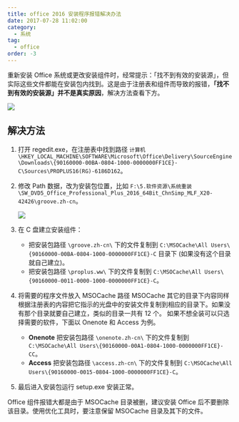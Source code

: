 ```yaml
---
title: office 2016 安装程序报错解决办法
date: 2017-07-28 11:02:00
category:
  - 系统
tag:
  - office
order: -3
---
```


重新安装 Office 系统或更改安装组件时，经常提示：「找不到有效的安装源」，但实际这些文件都能在安装包内找到。这是由于注册表和组件而导致的报错，**「找不到有效的安装源」并不是真实原因**，解决方法查看下方。

![](https://pic3.zhimg.com/v2-85bd2a49a47ee6d0c8eade7b3c249516_r.jpg)

## 解决方法

1. 打开 regedit.exe，在注册表中找到路径 `计算机\HKEY_LOCAL_MACHINE\SOFTWARE\Microsoft\Office\Delivery\SourceEngine\Downloads\{90160000-00BA-0804-1000-0000000FF1CE}-C\Sources\PROPLUS16(RG)-6186D162`。

2. 修改 Path 数据，改为安装包位置，比如 `F:\5.软件资源\系统重装\SW_DVD5_Office_Professional_Plus_2016_64Bit_ChnSimp_MLF_X20-42426\groove.zh-cn`。

   ![](https://pic3.zhimg.com/v2-650ede86dd191a8f0a1cd6e9b815377a_r.jpg)

3. 在 C 盘建立安装组件：

   - 把安装包路径 `\groove.zh-cn\` 下的文件复制到 `C:\MSOCache\All Users\{90160000-00BA-0804-1000-0000000FF1CE}-C` 目录下 (如果没有这个目录就自己建立)。
   - 把安装包路径 `\proplus.ww\` 下的文件复制到 `C:\MSOCache\All Users\{90160000-0011-0000-1000-0000000FF1CE}-C`。

4. 将需要的程序文件放入 MSOCache 路径
   MSOCache 其它的目录下内容同样根据注册表的内容把它指示的光盘中的安装文件复制到相应的目录下。如果没有那个目录就要自己建立，类似的目录一共有 12 个。
   如果不想全装可以只选择需要的软件，下面以 Onenote 和 Access 为例。

   - **Onenote** 把安装包路径 `\onenote.zh-cn\` 下的文件复制到 `C:\MSOCache\All Users\{90160000-00A1-0804-1000-0000000FF1CE}-CC`。
   - **Access** 把安装包路径 `\access.zh-cn\` 下的文件复制到 `C:\MSOCache\All Users\{90160000-0015-0804-1000-0000000FF1CE}-C`。

5. 最后进入安装包运行 setup.exe 安装正常。

Office 组件报错大都是由于 MSOCache 目录被删，建议安装 Office 后不要删除该目录。使用优化工具时，要注意保留 MSOCache 目录及其下的文件。

